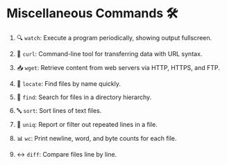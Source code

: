 # Miscellaneous Commands 🛠️

1. 🔍 `watch`: Execute a program periodically, showing output fullscreen.

2. 🔄 `curl`: Command-line tool for transferring data with URL syntax.

3. 📥 `wget`: Retrieve content from web servers via HTTP, HTTPS, and FTP.

4. 📂 `locate`: Find files by name quickly.

5. 🔎 `find`: Search for files in a directory hierarchy.

6. 🔤 `sort`: Sort lines of text files.

7. 🔄 `uniq`: Report or filter out repeated lines in a file.

8. 📊 `wc`: Print newline, word, and byte counts for each file.

9. ↔️ `diff`: Compare files line by line.
